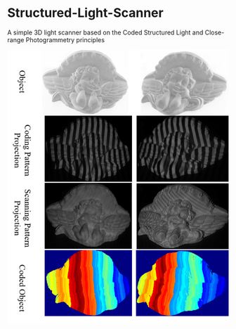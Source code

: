 # Structured-Light-Scanner
A simple 3D light scanner based on the Coded Structured Light and Close-range Photogrammetry principles

![](Images/Object%20Coding%20and%20Scanning.png)
